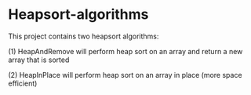 # Heapsort-algorithms
This project contains two heapsort algorithms: 

(1) HeapAndRemove will perform heap sort on an array and return a new array that is sorted


(2) HeapInPlace will perform heap sort on an array in place (more space efficient)
